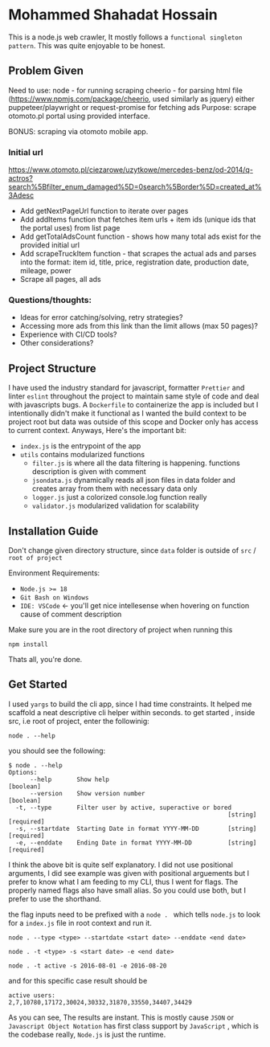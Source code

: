 # Mohammed Shahadat Hossain

This is a node.js web crawler, It mostly follows a `functional singleton pattern`. This was quite enjoyable to be honest.

## Problem Given

Need to use: node - for running scraping cheerio - for parsing html file (https://www.npmjs.com/package/cheerio, used similarly as jquery) either puppeteer/playwright or request-promise for fetching ads Purpose: scrape otomoto.pl portal using provided interface.

BONUS: scraping via otomoto mobile app.
### Initial url 
https://www.otomoto.pl/ciezarowe/uzytkowe/mercedes-benz/od-2014/q-actros?search%5Bfilter_enum_damaged%5D=0search%5Border%5D=created_at%3Adesc

- Add getNextPageUrl function to iterate over pages
- Add addItems function that fetches item urls + item ids (unique ids that the portal uses) from list page
- Add getTotalAdsCount function - shows how many total ads exist for the provided initial url
- Add scrapeTruckItem function - that scrapes the actual ads and parses into the format: item id, title, price, registration date, production date, mileage, power
- Scrape all pages, all ads

### Questions/thoughts:
- Ideas for error catching/solving, retry strategies?
- Accessing more ads from this link than the limit allows (max 50 pages)?
- Experience with CI/CD tools?
- Other considerations?


## Project Structure

I have used the industry standard for javascript, formatter `Prettier` and linter `eslint` throughout the project to maintain same style of code and deal with javascripts bugs. A `Dockerfile` to containerize the app is included but I intentionally didn't make it functional as I wanted the build context to be project root but data was outside of this scope and Docker only has access to current context. Anyways, Here's the important bit:

- `index.js` is the entrypoint of the app
- `utils` contains modularized functions
  - `filter.js` is where all the data filtering is happening. functions description is given with comment
  - `jsondata.js` dynamically reads all json files in data folder and creates array from them with necessary data only
  - `logger.js` just a colorized console.log function really
  - `validator.js` modularized validation for scalability

## Installation Guide

Don't change given directory structure, since `data` folder is outside of `src` / `root of project`

Environment Requirements:

- `Node.js >= 18`
- `Git Bash on Windows`
- `IDE: VSCode` <- you'll get nice intellesense when hovering on function cause of comment description

Make sure you are in the root directory of project when running this

```
npm install
```

Thats all, you're done.

## Get Started

I used `yargs` to build the cli app, since I had time constraints. It helped me scaffold a neat descriptive cli helper within seconds. to get started , inside src, i.e root of project, enter the followinig:

```
node . --help
```

you should see the following:

```
$ node . --help
Options:
      --help       Show help                                           [boolean]
      --version    Show version number                                 [boolean]
  -t, --type       Filter user by active, superactive or bored
                                                             [string] [required]
  -s, --startdate  Starting Date in format YYYY-MM-DD        [string] [required]
  -e, --enddate    Ending Date in format YYYY-MM-DD          [string] [required]
```

I think the above bit is quite self explanatory. I did not use positional arguments, I did see example was given with positional arguements but I prefer to know what I am feeding to my CLI, thus I went for flags. The properly named flags also have small alias. So you could use both, but I prefer to use the shorthand.

the flag inputs need to be prefixed with a `node . ` which tells `node.js` to look for a `index.js` file in root context and run it.

```
node . --type <type> --startdate <start date> --enddate <end date>

node . -t <type> -s <start date> -e <end date>

node . -t active -s 2016-08-01 -e 2016-08-20
```

and for this specific case result should be

```
active users:
2,7,10780,17172,30024,30332,31870,33550,34407,34429
```

As you can see, The results are instant. This is mostly cause `JSON` or `Javascript Object Notation` has first class support by `JavaScript` , which is the codebase really, `Node.js` is just the runtime.
